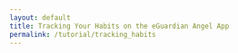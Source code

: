 ```yaml
---
layout: default
title: Tracking Your Habits on the eGuardian Angel App
permalink: /tutorial/tracking_habits
---
```

